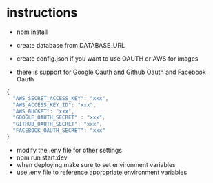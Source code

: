 # instructions
* npm install
* create database from DATABASE_URL

* create config.json if you want to use OAUTH or AWS for images
* there is support for Google Oauth and Github Oauth and Facebook Oauth 
```js
{ 
  "AWS_SECRET_ACCESS_KEY": "xxx",  
  "AWS_ACCESS_KEY_ID": "xxx", 
  "AWS_BUCKET": "xxx",
  "GOOGLE_OAUTH_SECRET" : "xxx",
  "GITHUB_OAUTH_SECRET": "xxx",
  "FACEBOOK_OAUTH_SECRET": "xxx"
}
```
* modify the .env file for other settings
* npm run start:dev
* when deploying make sure to set environment variables
* use .env file to reference appropriate environment variables
